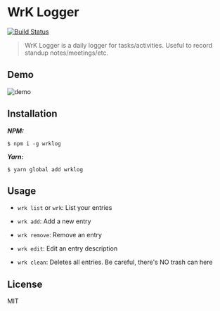 # WrK Logger

[![Build Status](https://travis-ci.org/djalmaaraujo/wrk.svg?branch=master)](https://travis-ci.org/djalmaaraujo/wrk)

> WrK Logger is a daily logger for tasks/activities. Useful to record standup notes/meetings/etc.

## Demo
![demo](http://g.recordit.co/fKeR1uxZMX.gif)

## Installation

***NPM:***

```
$ npm i -g wrklog
```

***Yarn:***

```
$ yarn global add wrklog
```

## Usage
 - `wrk list` or `wrk`: List your entries

 - `wrk add`: Add a new entry

 - `wrk remove`: Remove an entry

 - `wrk edit`: Edit an entry description

 - `wrk clean`: Deletes all entries. Be careful, there's NO trash can here

## License

MIT
